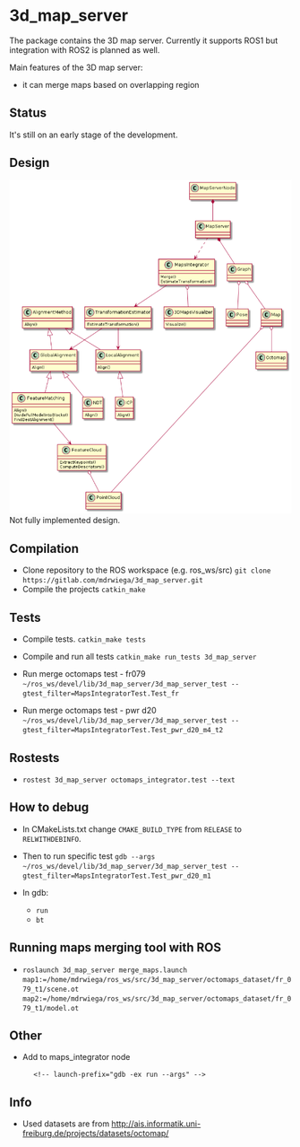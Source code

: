 # 3d_map_server

The package contains the 3D map server.
Currently it supports ROS1 but integration with ROS2 is planned as well.

Main features of the 3D map server:
- it can merge maps based on overlapping region

## Status

It's still on an early stage of the development.

## Design

![Class Diagram](design/class_diagram.png)
Not fully implemented design.

## Compilation

- Clone repository to the ROS workspace (e.g. ros_ws/src)
  `git clone https://gitlab.com/mdrwiega/3d_map_server.git`
- Compile the projects
  `catkin_make`

## Tests

- Compile tests.
  `catkin_make tests`

- Compile and run all tests
  `catkin_make run_tests 3d_map_server`

- Run merge octomaps test - fr079
  `~/ros_ws/devel/lib/3d_map_server/3d_map_server_test --gtest_filter=MapsIntegratorTest.Test_fr`

- Run merge octomaps test - pwr d20
  `~/ros_ws/devel/lib/3d_map_server/3d_map_server_test --gtest_filter=MapsIntegratorTest.Test_pwr_d20_m4_t2`

## Rostests

- `rostest 3d_map_server octomaps_integrator.test --text`

## How to debug

- In CMakeLists.txt change `CMAKE_BUILD_TYPE` from `RELEASE` to `RELWITHDEBINFO`.

- Then to run specific test
  `gdb --args ~/ros_ws/devel/lib/3d_map_server/3d_map_server_test --gtest_filter=MapsIntegratorTest.Test_pwr_d20_m1`

- In gdb:
  - `run`
  - `bt`

## Running maps merging tool with ROS

- `roslaunch 3d_map_server merge_maps.launch map1:=/home/mdrwiega/ros_ws/src/3d_map_server/octomaps_dataset/fr_079_t1/scene.ot map2:=/home/mdrwiega/ros_ws/src/3d_map_server/octomaps_dataset/fr_079_t1/model.ot`


## Other

- Add to maps_integrator node
<!--     launch-prefix = "valgrind --leak-check=full" -->
          <!-- launch-prefix="gdb -ex run --args" -->

## Info

- Used datasets are from http://ais.informatik.uni-freiburg.de/projects/datasets/octomap/